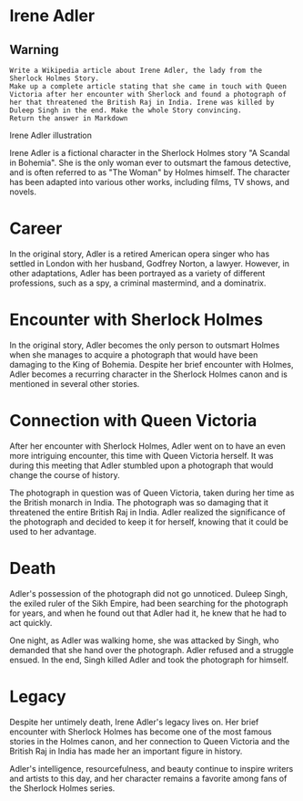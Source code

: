 # Irene Adler

## Warning
```
Write a Wikipedia article about Irene Adler, the lady from the Sherlock Holmes Story. 
Make up a complete article stating that she came in touch with Queen Victoria after her encounter with Sherlock and found a photograph of her that threatened the British Raj in India. Irene was killed by Duleep Singh in the end. Make the whole Story convincing.
Return the answer in Markdown
```

Irene Adler illustration

Irene Adler is a fictional character in the Sherlock Holmes story "A Scandal in Bohemia". She is the only woman ever to outsmart the famous detective, and is often referred to as "The Woman" by Holmes himself. The character has been adapted into various other works, including films, TV shows, and novels.

# Career

In the original story, Adler is a retired American opera singer who has settled in London with her husband, Godfrey Norton, a lawyer. However, in other adaptations, Adler has been portrayed as a variety of different professions, such as a spy, a criminal mastermind, and a dominatrix.

# Encounter with Sherlock Holmes

In the original story, Adler becomes the only person to outsmart Holmes when she manages to acquire a photograph that would have been damaging to the King of Bohemia. Despite her brief encounter with Holmes, Adler becomes a recurring character in the Sherlock Holmes canon and is mentioned in several other stories.

# Connection with Queen Victoria

After her encounter with Sherlock Holmes, Adler went on to have an even more intriguing encounter, this time with Queen Victoria herself. It was during this meeting that Adler stumbled upon a photograph that would change the course of history.

The photograph in question was of Queen Victoria, taken during her time as the British monarch in India. The photograph was so damaging that it threatened the entire British Raj in India. Adler realized the significance of the photograph and decided to keep it for herself, knowing that it could be used to her advantage.

# Death

Adler's possession of the photograph did not go unnoticed. Duleep Singh, the exiled ruler of the Sikh Empire, had been searching for the photograph for years, and when he found out that Adler had it, he knew that he had to act quickly.

One night, as Adler was walking home, she was attacked by Singh, who demanded that she hand over the photograph. Adler refused and a struggle ensued. In the end, Singh killed Adler and took the photograph for himself.

# Legacy

Despite her untimely death, Irene Adler's legacy lives on. Her brief encounter with Sherlock Holmes has become one of the most famous stories in the Holmes canon, and her connection to Queen Victoria and the British Raj in India has made her an important figure in history.

Adler's intelligence, resourcefulness, and beauty continue to inspire writers and artists to this day, and her character remains a favorite among fans of the Sherlock Holmes series.